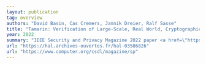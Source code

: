 ```yaml
---
layout: publication
tag: overview
authors: "David Basin, Cas Cremers, Jannik Dreier, Ralf Sasse"
title: "Tamarin: Verification of Large-Scale, Real World, Cryptographic Protocols"
year: 2022
summary: "IEEE Security and Privacy Magazine 2022 paper <a href=\"https://hal.archives-ouvertes.fr/hal-03586826\" target=\"_blank\">[PDF]</a>: the paper published in the <a href=\"https://www.computer.org/csdl/magazine/sp\" target=\"_blank\">IEEE Security and Privacy Magazine</a>, presenting an overview of some of Tamarin's early success stories: \"Tamarin: Verification of Large-Scale, Real World, Cryptographic Protocols\", by David Basin, Cas Cremers, Jannik Dreier, Ralf Sasse."
url: "https://hal.archives-ouvertes.fr/hal-03586826"
url: "https://www.computer.org/csdl/magazine/sp"
---
```

